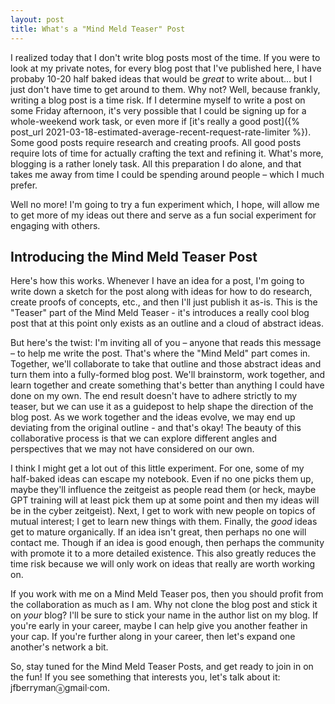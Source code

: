 ```yaml
---
layout: post
title: What's a "Mind Meld Teaser" Post
---
```


I realized today that I don't write blog posts most of the time. If you were to look at my private notes, for every blog post that I've published here, I have probaby 10-20 half baked ideas that would be _great_ to write about... but I just don't have time to get around to them. Why not? Well, because frankly, writing a blog post is a time risk. If I determine myself to write a post on some Friday afternoon, it's very possible that I could be signing up for a whole-weekend work task, or even more if [it's really a good post]({% post_url 2021-03-18-estimated-average-recent-request-rate-limiter %}). Some good posts require research and creating proofs. All good posts require lots of time for actually crafting the text and refining it. What's more, blogging is a rather lonely task. All this preparation I do alone, and that takes me away from time I could be spending around people – which I much prefer.

Well no more! I'm going to try a fun experiment which, I hope, will allow me to get more of my ideas out there and serve as a fun social experiment for engaging with others.

## Introducing the Mind Meld Teaser Post
Here's how this works. Whenever I have an idea for a post, I'm going to write down a sketch for the post along with ideas for how to do research, create proofs of concepts, etc., and then I'll just publish it as-is. This is the "Teaser" part of the Mind Meld Teaser - it's introduces a really cool blog post that at this point only exists as an outline and a cloud of abstract ideas.

But here's the twist: I'm inviting all of you – anyone that reads this message – to help me write the post. That's where the "Mind Meld" part comes in. Together, we'll collaborate to take that outline and those abstract ideas and turn them into a fully-formed blog post. We'll brainstorm, work together, and learn together and create something that's better than anything I could have done on my own. The end result doesn't have to adhere strictly to my teaser, but we can use it as a guidepost to help shape the direction of the blog post. As we work together and the ideas evolve, we may end up deviating from the original outline - and that's okay! The beauty of this collaborative process is that we can explore different angles and perspectives that we may not have considered on our own.

I think I might get a lot out of this little experiment. For one, some of my half-baked ideas can escape my notebook. Even if no one picks them up, maybe they'll influence the zeitgeist as people read them (or heck, maybe GPT training will at least pick them up at some point and then my ideas will be in the cyber zeitgeist). Next, I get to work with new people on topics of mutual interest; I get to learn new things with them. Finally, the _good_ ideas get to mature organically. If an idea isn't great, then perhaps no one will contact me. Though if an idea is good enough, then perhaps the community with promote it to a more detailed existence. This also greatly reduces the time risk because we will only work on ideas that really are worth working on.

If you work with me on a Mind Meld Teaser pos, then you should profit from the collaboration as much as I am. Why not clone the blog post and stick it on _your_ blog? I'll be sure to stick your name in the author list on my blog. If you're early in your career, maybe I can help give you another feather in your cap. If you're further along in your career, then let's expand one another's network a bit.

So, stay tuned for the Mind Meld Teaser Posts, and get ready to join in on the fun! If you see something that interests you, let's talk about it: jfberrymanⓐgmail·com.
